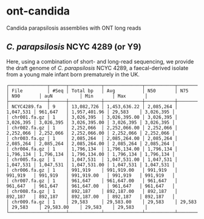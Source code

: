 # ont-candida
Candida parapsilosis assemblies with ONT long reads


## _C. parapsilosis_ NCYC 4289 (or Y9)

Here, using a combination of short- and long-read sequencing, 
we provide the draft genome of _C. parapsilosis_ NCYC 4289, 
a faecal-derived isolate from a young male infant born prematurely in the UK.

```
┌──────────────┬──────┬────────────┬──────────────┬───────────┬───────────┬───────────┬──────────────┬───────────┬───────────┐
│ File         │ #Seq │ Total bp   │ Avg          │ N50       │ N75       │ N90       │ auN          │ Min       │ Max       │
├──────────────┼──────┼────────────┼──────────────┼───────────┼───────────┼───────────┼──────────────┼───────────┼───────────┤
│ NCYC4289.fa  │ 9    │ 13,082,726 │ 1,453,636.22 │ 2,085,264 │ 1,047,531 │ 961,647   │ 1,957,401.96 │ 29,583    │ 3,026,395 │
│ chr001.fa.gz │ 1    │ 3,026,395  │ 3,026,395.00 │ 3,026,395 │ 3,026,395 │ 3,026,395 │ 3,026,395.00 │ 3,026,395 │ 3,026,395 │
│ chr002.fa.gz │ 1    │ 2,252,066  │ 2,252,066.00 │ 2,252,066 │ 2,252,066 │ 2,252,066 │ 2,252,066.00 │ 2,252,066 │ 2,252,066 │
│ chr003.fa.gz │ 1    │ 2,085,264  │ 2,085,264.00 │ 2,085,264 │ 2,085,264 │ 2,085,264 │ 2,085,264.00 │ 2,085,264 │ 2,085,264 │
│ chr004.fa.gz │ 1    │ 1,796,134  │ 1,796,134.00 │ 1,796,134 │ 1,796,134 │ 1,796,134 │ 1,796,134.00 │ 1,796,134 │ 1,796,134 │
│ chr005.fa.gz │ 1    │ 1,047,531  │ 1,047,531.00 │ 1,047,531 │ 1,047,531 │ 1,047,531 │ 1,047,531.00 │ 1,047,531 │ 1,047,531 │
│ chr006.fa.gz │ 1    │ 991,919    │ 991,919.00   │ 991,919   │ 991,919   │ 991,919   │ 991,919.00   │ 991,919   │ 991,919   │
│ chr007.fa.gz │ 1    │ 961,647    │ 961,647.00   │ 961,647   │ 961,647   │ 961,647   │ 961,647.00   │ 961,647   │ 961,647   │
│ chr008.fa.gz │ 1    │ 892,187    │ 892,187.00   │ 892,187   │ 892,187   │ 892,187   │ 892,187.00   │ 892,187   │ 892,187   │
│ chr009.fa.gz │ 1    │ 29,583     │ 29,583.00    │ 29,583    │ 29,583    │ 29,583    │ 29,583.00    │ 29,583    │ 29,583    │
└──────────────┴──────┴────────────┴──────────────┴───────────┴───────────┴───────────┴──────────────┴───────────┴───────────┘
```
